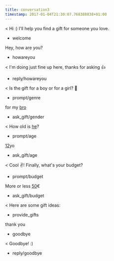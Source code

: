 ```yaml
---
title: conversation3
timestamp: 2017-01-04T21:30:07.768388838+01:00
---
```


< Hi :) I'll help you find a gift for someone you love.
* welcome

Hey, how are you?
* howareyou

< I'm doing just fine up here, thanks for asking 👍
* reply/howareyou

< Is the gift for a boy or for a girl? 👫
* prompt/genre

for my [bro](genre)
* ask_gift/gender

< How old is [he](sex)?
* prompt/age

[12](number/age)yo
* ask_gift/age

< Cool ✌! Finally, what's your budget?
* prompt/budget

More or less [50](number/budget)€
* ask_gift/budget

< Here are some gift ideas:
* provide_gifts

thank you
* goodbye

< Goodbye! :)
* reply/goodbye
